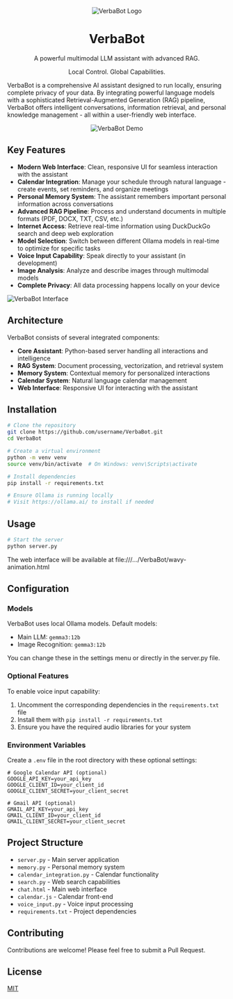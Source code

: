 <div align="center">
  <img src="https://github.com/user-attachments/assets/63bc3058-bace-4234-a473-7d92e6bd1c84" alt="VerbaBot Logo">
</div>
<h1 align="center">VerbaBot</h1>
<p align="center">A powerful multimodal LLM assistant with advanced RAG.</p>
<p align="center">Local Control. Global Capabilities.</p>

VerbaBot is a comprehensive AI assistant designed to run locally, ensuring complete privacy of your data. By integrating powerful language models with a sophisticated Retrieval-Augmented Generation (RAG) pipeline, VerbaBot offers intelligent conversations, information retrieval, and personal knowledge management - all within a user-friendly web interface.

<div align="center">
  <img src="https://github.com/user-attachments/assets/e20930d6-f29f-47f7-a8a0-39fefbdb3538" alt="VerbaBot Demo">
</div>

## Key Features

- **Modern Web Interface**: Clean, responsive UI for seamless interaction with the assistant
- **Calendar Integration**: Manage your schedule through natural language - create events, set reminders, and organize meetings
- **Personal Memory System**: The assistant remembers important personal information across conversations
- **Advanced RAG Pipeline**: Process and understand documents in multiple formats (PDF, DOCX, TXT, CSV, etc.)
- **Internet Access**: Retrieve real-time information using DuckDuckGo search and deep web exploration
- **Model Selection**: Switch between different Ollama models in real-time to optimize for specific tasks
- **Voice Input Capability**: Speak directly to your assistant (in development)
- **Image Analysis**: Analyze and describe images through multimodal models
- **Complete Privacy**: All data processing happens locally on your device

![VerbaBot Interface](https://github.com/user-attachments/assets/c8c5e8b6-2cb1-48d1-94c1-13bac9759e12)

## Architecture

VerbaBot consists of several integrated components:

- **Core Assistant**: Python-based server handling all interactions and intelligence
- **RAG System**: Document processing, vectorization, and retrieval system
- **Memory System**: Contextual memory for personalized interactions
- **Calendar System**: Natural language calendar management
- **Web Interface**: Responsive UI for interacting with the assistant

## Installation

```bash
# Clone the repository
git clone https://github.com/username/VerbaBot.git
cd VerbaBot

# Create a virtual environment
python -m venv venv
source venv/bin/activate  # On Windows: venv\Scripts\activate

# Install dependencies
pip install -r requirements.txt

# Ensure Ollama is running locally
# Visit https://ollama.ai/ to install if needed
```

## Usage

```bash
# Start the server
python server.py
```

The web interface will be available at file:///.../VerbaBot/wavy-animation.html

## Configuration

### Models

VerbaBot uses local Ollama models. Default models:
- Main LLM: `gemma3:12b`
- Image Recognition: `gemma3:12b`

You can change these in the settings menu or directly in the server.py file.

### Optional Features

To enable voice input capability:
1. Uncomment the corresponding dependencies in the `requirements.txt` file
2. Install them with `pip install -r requirements.txt`
3. Ensure you have the required audio libraries for your system

### Environment Variables

Create a `.env` file in the root directory with these optional settings:

```
# Google Calendar API (optional)
GOOGLE_API_KEY=your_api_key
GOOGLE_CLIENT_ID=your_client_id
GOOGLE_CLIENT_SECRET=your_client_secret

# Gmail API (optional)
GMAIL_API_KEY=your_api_key
GMAIL_CLIENT_ID=your_client_id
GMAIL_CLIENT_SECRET=your_client_secret
```

## Project Structure

- `server.py` - Main server application
- `memory.py` - Personal memory system
- `calendar_integration.py` - Calendar functionality
- `search.py` - Web search capabilities
- `chat.html` - Main web interface
- `calendar.js` - Calendar front-end
- `voice_input.py` - Voice input processing
- `requirements.txt` - Project dependencies

## Contributing

Contributions are welcome! Please feel free to submit a Pull Request.

## License

[MIT](LICENSE) 
